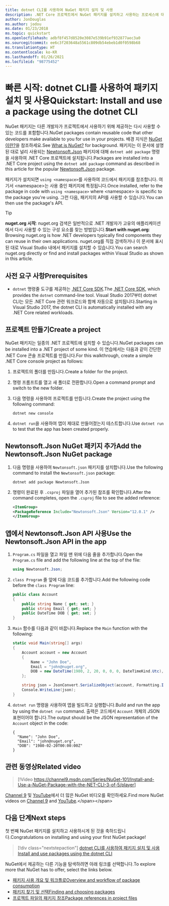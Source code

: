 ```yaml
---
title: dotnet CLI를 사용하여 NuGet 패키지 설치 및 사용
description: .NET Core 프로젝트에서 NuGet 패키지를 설치하고 사용하는 프로세스에 대한 연습 자습서입니다.
author: JonDouglas
ms.author: jodou
ms.date: 01/23/2018
ms.topic: quickstart
ms.openlocfilehash: adbf8f457d8520e3087e539b91ef932877aec3a0
ms.sourcegitcommit: ee6c3f203648a5561c809db54ebeb1d0f0598b68
ms.translationtype: HT
ms.contentlocale: ko-KR
ms.lasthandoff: 01/26/2021
ms.locfileid: "98775452"
---
```

# <a name="quickstart-install-and-use-a-package-using-the-dotnet-cli"></a><span data-ttu-id="3a4f8-103">빠른 시작: dotnet CLI를 사용하여 패키지 설치 및 사용</span><span class="sxs-lookup"><span data-stu-id="3a4f8-103">Quickstart: Install and use a package using the dotnet CLI</span></span>

<span data-ttu-id="3a4f8-104">NuGet 패키지는 다른 개발자가 프로젝트에서 사용하기 위해 제공하는 다시 사용할 수 있는 코드를 포함합니다.</span><span class="sxs-lookup"><span data-stu-id="3a4f8-104">NuGet packages contain reusable code that other developers make available to you for use in your projects.</span></span> <span data-ttu-id="3a4f8-105">배경 지식은 [NuGet이란?](../What-is-NuGet.md)을 참조하세요.</span><span class="sxs-lookup"><span data-stu-id="3a4f8-105">See [What is NuGet?](../What-is-NuGet.md) for background.</span></span> <span data-ttu-id="3a4f8-106">패키지는 이 문서에 설명된 대로 널리 사용되는 [Newtonsoft.Json](https://www.nuget.org/packages/Newtonsoft.Json/) 패키지에 대해 `dotnet add package` 명령을 사용하여 .NET Core 프로젝트에 설치됩니다.</span><span class="sxs-lookup"><span data-stu-id="3a4f8-106">Packages are installed into a .NET Core project using the `dotnet add package` command as described in this article for the popular [Newtonsoft.Json](https://www.nuget.org/packages/Newtonsoft.Json/) package.</span></span>

<span data-ttu-id="3a4f8-107">패키지가 설치되면 `using <namespace>`를 사용하여 코드에서 패키지를 참조합니다. 여기서 \<namespace\>는 사용 중인 패키지에 특정됩니다.</span><span class="sxs-lookup"><span data-stu-id="3a4f8-107">Once installed, refer to the package in code with `using <namespace>` where \<namespace\> is specific to the package you're using.</span></span> <span data-ttu-id="3a4f8-108">그런 다음, 패키지의 API를 사용할 수 있습니다.</span><span class="sxs-lookup"><span data-stu-id="3a4f8-108">You can then use the package's API.</span></span>

> [!Tip]
> <span data-ttu-id="3a4f8-109">**nuget.org 시작**: nuget.org 검색은 일반적으로 .NET 개발자가 고유의 애플리케이션에서 다시 사용할 수 있는 구성 요소를 찾는 방법입니다.</span><span class="sxs-lookup"><span data-stu-id="3a4f8-109">**Start with nuget.org**: Browsing nuget.org is how .NET developers typically find components they can reuse in their own applications.</span></span> <span data-ttu-id="3a4f8-110">nuget.org를 직접 검색하거나 이 문서에 표시된 대로 Visual Studio 내에서 패키지를 설치할 수 있습니다.</span><span class="sxs-lookup"><span data-stu-id="3a4f8-110">You can search nuget.org directly or find and install packages within Visual Studio as shown in this article.</span></span>

## <a name="prerequisites"></a><span data-ttu-id="3a4f8-111">사전 요구 사항</span><span class="sxs-lookup"><span data-stu-id="3a4f8-111">Prerequisites</span></span>

- <span data-ttu-id="3a4f8-112">`dotnet` 명령줄 도구를 제공하는 [.NET Core SDK](https://www.microsoft.com/net/download/).</span><span class="sxs-lookup"><span data-stu-id="3a4f8-112">The [.NET Core SDK](https://www.microsoft.com/net/download/), which provides the `dotnet` command-line tool.</span></span> <span data-ttu-id="3a4f8-113">Visual Studio 2017부터 dotnet CLI는 모든 .NET Core 관련 워크로드와 함께 자동으로 설치됩니다.</span><span class="sxs-lookup"><span data-stu-id="3a4f8-113">Starting in Visual Studio 2017, the dotnet CLI is automatically installed with any .NET Core related workloads.</span></span>

## <a name="create-a-project"></a><span data-ttu-id="3a4f8-114">프로젝트 만들기</span><span class="sxs-lookup"><span data-stu-id="3a4f8-114">Create a project</span></span>

<span data-ttu-id="3a4f8-115">NuGet 패키지는 일종의 .NET 프로젝트에 설치할 수 있습니다.</span><span class="sxs-lookup"><span data-stu-id="3a4f8-115">NuGet packages can be installed into a .NET project of some kind.</span></span> <span data-ttu-id="3a4f8-116">이 연습에서는 다음과 같이 간단한 .NET Core 콘솔 프로젝트를 만듭니다.</span><span class="sxs-lookup"><span data-stu-id="3a4f8-116">For this walkthrough, create a simple .NET Core console project as follows:</span></span>

1. <span data-ttu-id="3a4f8-117">프로젝트의 폴더를 만듭니다.</span><span class="sxs-lookup"><span data-stu-id="3a4f8-117">Create a folder for the project.</span></span>

1. <span data-ttu-id="3a4f8-118">명령 프롬프트를 열고 새 폴더로 전환합니다.</span><span class="sxs-lookup"><span data-stu-id="3a4f8-118">Open a command prompt and switch to the new folder.</span></span>

1. <span data-ttu-id="3a4f8-119">다음 명령을 사용하여 프로젝트를 만듭니다.</span><span class="sxs-lookup"><span data-stu-id="3a4f8-119">Create the project using the following command:</span></span>

    ```dotnetcli
    dotnet new console
    ```

1. <span data-ttu-id="3a4f8-120">`dotnet run`을 사용하여 앱이 제대로 만들어졌는지 테스트합니다.</span><span class="sxs-lookup"><span data-stu-id="3a4f8-120">Use `dotnet run` to test that the app has been created properly.</span></span>

## <a name="add-the-newtonsoftjson-nuget-package"></a><span data-ttu-id="3a4f8-121">Newtonsoft.Json NuGet 패키지 추가</span><span class="sxs-lookup"><span data-stu-id="3a4f8-121">Add the Newtonsoft.Json NuGet package</span></span>

1. <span data-ttu-id="3a4f8-122">다음 명령을 사용하여 `Newtonsoft.json` 패키지를 설치합니다.</span><span class="sxs-lookup"><span data-stu-id="3a4f8-122">Use the following command to install the `Newtonsoft.json` package:</span></span>

    ```dotnetcli
    dotnet add package Newtonsoft.Json
    ```

2. <span data-ttu-id="3a4f8-123">명령이 완료된 후 `.csproj` 파일을 열어 추가된 참조를 확인합니다.</span><span class="sxs-lookup"><span data-stu-id="3a4f8-123">After the command completes, open the `.csproj` file to see the added reference:</span></span>

    ```xml
   <ItemGroup>
    <PackageReference Include="Newtonsoft.Json" Version="12.0.1" />
   </ItemGroup>
    ```

## <a name="use-the-newtonsoftjson-api-in-the-app"></a><span data-ttu-id="3a4f8-124">앱에서 Newtonsoft.Json API 사용</span><span class="sxs-lookup"><span data-stu-id="3a4f8-124">Use the Newtonsoft.Json API in the app</span></span>

1. <span data-ttu-id="3a4f8-125">`Program.cs` 파일을 열고 파일 맨 위에 다음 줄을 추가합니다.</span><span class="sxs-lookup"><span data-stu-id="3a4f8-125">Open the `Program.cs` file and add the following line at the top of the file:</span></span>

    ```cs
    using Newtonsoft.Json;
    ```

1. <span data-ttu-id="3a4f8-126">`class Program` 줄 앞에 다음 코드를 추가합니다.</span><span class="sxs-lookup"><span data-stu-id="3a4f8-126">Add the following code before the `class Program` line:</span></span>

    ```cs
    public class Account
    {
        public string Name { get; set; }
        public string Email { get; set; }
        public DateTime DOB { get; set; }
    }
    ```

1. <span data-ttu-id="3a4f8-127">`Main` 함수를 다음과 같이 바꿉니다.</span><span class="sxs-lookup"><span data-stu-id="3a4f8-127">Replace the `Main` function with the following:</span></span>

    ```cs
    static void Main(string[] args)
    {
        Account account = new Account
        {
            Name = "John Doe",
            Email = "john@nuget.org",
            DOB = new DateTime(1980, 2, 20, 0, 0, 0, DateTimeKind.Utc),
        };

        string json = JsonConvert.SerializeObject(account, Formatting.Indented);
        Console.WriteLine(json);
    }
    ```

1. <span data-ttu-id="3a4f8-128">`dotnet run` 명령을 사용하여 앱을 빌드하고 실행합니다.</span><span class="sxs-lookup"><span data-stu-id="3a4f8-128">Build and run the app by using the `dotnet run` command.</span></span> <span data-ttu-id="3a4f8-129">출력은 코드에서 `Account` 개체의 JSON 표현이어야 합니다.</span><span class="sxs-lookup"><span data-stu-id="3a4f8-129">The output should be the JSON representation of the `Account` object in the code:</span></span>

    ```output
    {
      "Name": "John Doe",
      "Email": "john@nuget.org",
      "DOB": "1980-02-20T00:00:00Z"
    }
    ```
## <a name="related-video"></a><span data-ttu-id="3a4f8-130">관련 동영상</span><span class="sxs-lookup"><span data-stu-id="3a4f8-130">Related video</span></span>

> [!Video https://channel9.msdn.com/Series/NuGet-101/Install-and-Use-a-NuGet-Package-with-the-NET-CLI-3-of-5/player]

<span data-ttu-id="3a4f8-131">[Channel 9](https://channel9.msdn.com/Series/NuGet-101) 및 [YouTube](https://www.youtube.com/playlist?list=PLdo4fOcmZ0oVLvfkFk8O9h6v2Dcdh2bh_)에서 더 많은 NuGet 비디오를 확인하세요.</span><span class="sxs-lookup"><span data-stu-id="3a4f8-131">Find more NuGet videos on [Channel 9](https://channel9.msdn.com/Series/NuGet-101) and [YouTube](https://www.youtube.com/playlist?list=PLdo4fOcmZ0oVLvfkFk8O9h6v2Dcdh2bh_).</span></span>

## <a name="next-steps"></a><span data-ttu-id="3a4f8-132">다음 단계</span><span class="sxs-lookup"><span data-stu-id="3a4f8-132">Next steps</span></span>

<span data-ttu-id="3a4f8-133">첫 번째 NuGet 패키지를 설치하고 사용하시게 된 것을 축하드립니다.</span><span class="sxs-lookup"><span data-stu-id="3a4f8-133">Congratulations on installing and using your first NuGet package!</span></span>

> [!div class="nextstepaction"]
> [<span data-ttu-id="3a4f8-134">dotnet CLI를 사용하여 패키지 설치 및 사용</span><span class="sxs-lookup"><span data-stu-id="3a4f8-134">Install and use packages using the dotnet CLI</span></span>](../consume-packages/install-use-packages-dotnet-cli.md)

<span data-ttu-id="3a4f8-135">NuGet에서 제공하는 다른 기능을 탐색하려면 아래 링크를 선택합니다.</span><span class="sxs-lookup"><span data-stu-id="3a4f8-135">To explore more that NuGet has to offer, select the links below.</span></span>

- [<span data-ttu-id="3a4f8-136">패키지 사용 개요 및 워크플로</span><span class="sxs-lookup"><span data-stu-id="3a4f8-136">Overview and workflow of package consumption</span></span>](../consume-packages/overview-and-workflow.md)
- [<span data-ttu-id="3a4f8-137">패키지 찾기 및 선택</span><span class="sxs-lookup"><span data-stu-id="3a4f8-137">Finding and choosing packages</span></span>](../consume-packages/finding-and-choosing-packages.md)
- [<span data-ttu-id="3a4f8-138">프로젝트 파일의 패키지 참조</span><span class="sxs-lookup"><span data-stu-id="3a4f8-138">Package references in project files</span></span>](../consume-packages/package-references-in-project-files.md)
